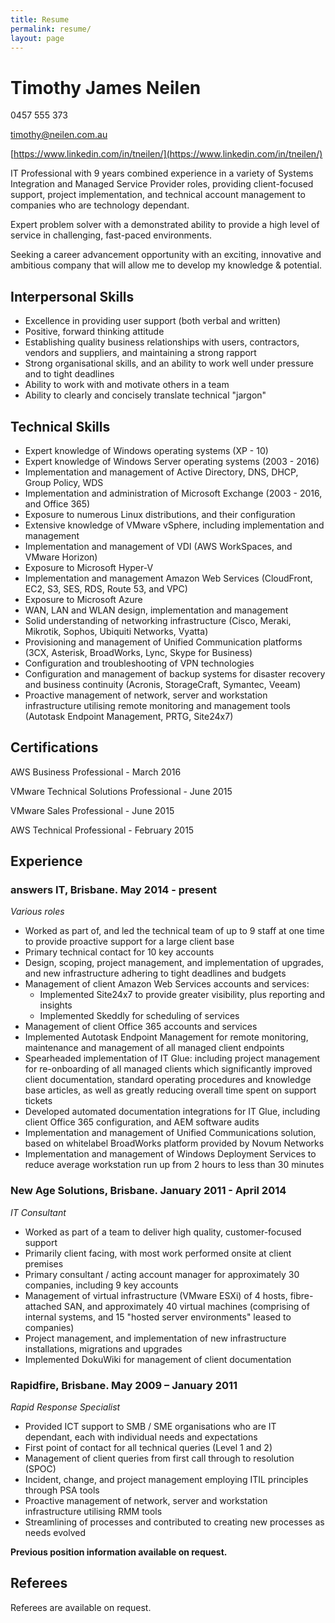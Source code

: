 ```yaml
---
title: Resume
permalink: resume/
layout: page
---
```

# Timothy James Neilen

0457 555 373

timothy@neilen.com.au

[https://www.linkedin.com/in/tneilen/](https://www.linkedin.com/in/tneilen/)

IT Professional with 9 years combined experience in a variety of Systems Integration and Managed Service Provider roles, providing client-focused support, project implementation, and technical account management to companies who are technology dependant.

Expert problem solver with a demonstrated ability to provide a high level of service in challenging, fast-paced environments.

Seeking a career advancement opportunity with an exciting, innovative and ambitious company that will allow me to develop my knowledge & potential.

## Interpersonal Skills

* Excellence in providing user support (both verbal and written)
* Positive, forward thinking attitude
* Establishing quality business relationships with users, contractors, vendors and suppliers, and maintaining a strong rapport
* Strong organisational skills, and an ability to work well under pressure and to tight deadlines
* Ability to work with and motivate others in a team
* Ability to clearly and concisely translate technical "jargon"

## Technical Skills

* Expert knowledge of Windows operating systems (XP - 10)
* Expert knowledge of Windows Server operating systems (2003 - 2016)
* Implementation and management of Active Directory, DNS, DHCP, Group Policy, WDS
* Implementation and administration of Microsoft Exchange (2003 - 2016, and Office 365)
* Exposure to numerous Linux distributions, and their configuration
* Extensive knowledge of VMware vSphere, including implementation and management
* Implementation and management of VDI (AWS WorkSpaces, and VMware Horizon)
* Exposure to Microsoft Hyper-V
* Implementation and management Amazon Web Services (CloudFront, EC2, S3, SES, RDS, Route 53, and VPC)
* Exposure to Microsoft Azure
* WAN, LAN and WLAN design, implementation and management
* Solid understanding of networking infrastructure (Cisco, Meraki, Mikrotik, Sophos, Ubiquiti Networks, Vyatta)
* Provisioning and management of Unified Communication platforms (3CX, Asterisk, BroadWorks, Lync, Skype for Business)
* Configuration and troubleshooting of VPN technologies
* Configuration and management of backup systems for disaster recovery and business continuity (Acronis, StorageCraft, Symantec, Veeam)
* Proactive management of network, server and workstation infrastructure utilising remote monitoring and management tools (Autotask Endpoint Management, PRTG, Site24x7)

## Certifications

AWS Business Professional - March 2016

VMware Technical Solutions Professional - June 2015

VMware Sales Professional -  June 2015

AWS Technical Professional - February 2015

## Experience

### answers IT, Brisbane. May 2014 - present

*Various roles*

* Worked as part of, and led the technical team of up to 9 staff at one time to provide proactive support for a large client base
* Primary technical contact for 10 key accounts
* Design, scoping, project management, and implementation of upgrades, and new infrastructure adhering to tight deadlines and budgets
* Management of client Amazon Web Services accounts and services:
  * Implemented Site24x7 to provide greater visibility, plus reporting and insights
  * Implemented Skeddly for scheduling of services
* Management of client Office 365 accounts and services
* Implemented Autotask Endpoint Management for remote monitoring, maintenance and management of all managed client endpoints
* Spearheaded implementation of IT Glue: including project management for re-onboarding of all managed clients which significantly improved client documentation, standard operating procedures and knowledge base articles, as well as greatly reducing overall time spent on support tickets
* Developed automated documentation integrations for IT Glue, including client Office 365 configuration, and AEM software audits
* Implementation and management of Unified Communications solution, based on whitelabel BroadWorks platform provided by Novum Networks
* Implementation and management of Windows Deployment Services to reduce average workstation run up from 2 hours to less than 30 minutes

### New Age Solutions, Brisbane. January 2011 - April 2014

*IT Consultant*

* Worked as part of a team to deliver high quality, customer-focused support
* Primarily client facing, with most work performed onsite at client premises
* Primary consultant / acting account manager for approximately 30 companies, including 9 key accounts
* Management of virtual infrastructure (VMware ESXi) of 4 hosts, fibre-attached SAN, and   approximately 40 virtual machines (comprising of internal systems, and 15 "hosted server    environments" leased to companies)
* Project management, and implementation of new infrastructure installations, migrations and upgrades
* Implemented DokuWiki for management of client documentation

### Rapidfire, Brisbane. May 2009 – January 2011
*Rapid Response Specialist*

* Provided ICT support to SMB / SME organisations who are IT dependant, each with individual needs and expectations
* First point of contact for all technical queries (Level 1 and 2)
* Management of client queries from first call through to resolution (SPOC)
* Incident, change, and project management employing ITIL principles through PSA tools
* Proactive management of network, server and workstation infrastructure utilising RMM tools
* Streamlining of processes and contributed to creating new processes as needs evolved

**Previous position information available on request.**

## Referees

Referees are available on request.